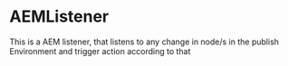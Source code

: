 # AEMListener
This is a AEM listener, that listens to any change in node/s in the publish Environment and trigger action according to that
